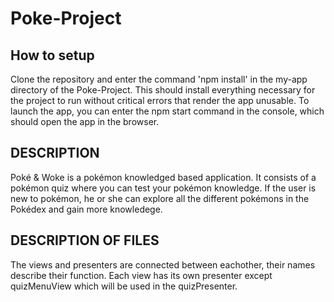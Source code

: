 # Poke-Project

## How to setup
Clone the repository and enter the command 'npm install' in the my-app directory of the Poke-Project. This should install everything necessary for the project to run without critical errors that render the app unusable. To launch the app, you can enter the npm start command in the console, which should open the app in the browser. 

## DESCRIPTION
Poké & Woke is a pokémon knowledged based application. It consists of a pokémon quiz where you can test your pokémon knowledge. If the user is new to pokémon, he or she can explore all the different pokémons in the Pokédex and gain more knowledege. 

## DESCRIPTION OF FILES
The views and presenters are connected between eachother, their names describe their function. Each view has its own presenter except quizMenuView which will be used in the quizPresenter. 
